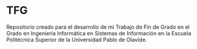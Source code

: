 # TFG
Repositorio creado para el desarrollo de mi Trabajo de Fin de Grado en el Grado en Ingeniería Informática en Sistemas de Información en la Escuela Politécnica Superior de la Universidad Pablo de Olavide.
